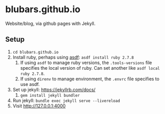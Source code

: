 blubars.github.io
=================

Website/blog, via github pages with Jekyll.

## Setup

1. `cd blubars.github.io`
1. Install ruby, perhaps using [asdf](https://github.com/asdf-vm/asdf-ruby): `asdf install ruby 2.7.8`
    1. If using `asdf` to manage ruby versions, the `.tools-versions` file specifies the local version of ruby. Can set another like `asdf local ruby 2.7.8`.
    1. If using `direnv` to manage environment, the `.envrc` file specifies to use asdf.
1. Set up jekyll: https://jekyllrb.com/docs/
    1. `gem install jekyll bundler`
1. Run jekyll: `bundle exec jekyll serve --livereload`
1. Visit http://127.0.0.1:4000
